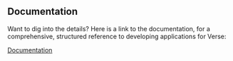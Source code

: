 ## Documentation

Want to dig into the details? Here is a link to the documentation, for a comprehensive, structured reference to developing applications for Verse:

[Documentation][1]

[1]: https://git.swg.usma.ibm.com/pages/IBM-Verse/verse-developer-chrome-ext/
